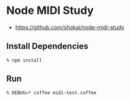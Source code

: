 # Node MIDI Study

- https://github.com/shokai/node-midi-study


## Install Dependencies

    % npm install


## Run

    % DEBUG=* coffee midi-test.coffee
